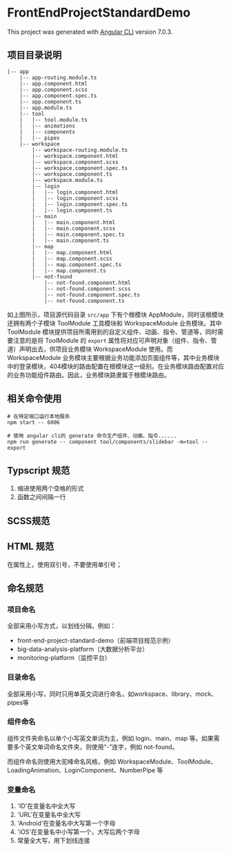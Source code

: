 # FrontEndProjectStandardDemo

This project was generated with [Angular CLI](https://github.com/angular/angular-cli) version 7.0.3.



## 项目目录说明

```
|-- app
    |-- app-routing.module.ts
    |-- app.component.html
    |-- app.component.scss
    |-- app.component.spec.ts
    |-- app.component.ts
    |-- app.module.ts
    |-- tool
    |   |-- tool.module.ts
    |   |-- animations
    |   |-- components
    |   |-- pipes
    |-- workspace
        |-- workspace-routing.module.ts
        |-- workspace.component.html
        |-- workspace.component.scss
        |-- workspace.component.spec.ts
        |-- workspace.component.ts
        |-- workspace.module.ts
        |-- login
        |   |-- login.component.html
        |   |-- login.component.scss
        |   |-- login.component.spec.ts
        |   |-- login.component.ts
        |-- main
        |   |-- main.component.html
        |   |-- main.component.scss
        |   |-- main.component.spec.ts
        |   |-- main.component.ts
        |-- map
        |   |-- map.component.html
        |   |-- map.component.scss
        |   |-- map.component.spec.ts
        |   |-- map.component.ts
        |-- not-found
            |-- not-found.component.html
            |-- not-found.component.scss
            |-- not-found.component.spec.ts
            |-- not-found.component.ts
```



如上图所示，项目源代码目录 `src/app` 下有个根模块 AppModule，同时该根模块还拥有两个子模块 ToolModule 工具模块和 WorkspaceModule 业务模块。其中 ToolModule 模块提供项目所需用到的自定义组件、动画、指令、管道等，同时需要注意的是将 ToolModule 的 `export` 属性将对应可声明对象（组件、指令、管道）声明出去，供项目业务模块 WorkspaceModule 使用。而 WorkspaceModule 业务模块主要根据业务功能添加页面组件等，其中业务模块中的登录模块，404模块的路由配置在根模块这一级别。在业务模块路由配置对应的业务功能组件路由。因此，业务模块路隶属于根模块路由。



## 相关命令使用

```shell
# 在特定端口运行本地服务
npm start -- 6006

# 使用 angular cli的 generate 命令生产组件、动画、指令......
npm run generate -- component tool/components/slidebar -m=tool --export
```





## Typscript 规范

1. 缩进使用两个空格的形式
2. 函数之间间隔一行



## SCSS规范



## HTML 规范
在属性上，使用双引号，不要使用单引号；




## 命名规范

### 项目命名

全部采用小写方式，以划线分隔，例如：

* front-end-project-standard-demo（前端项目规范示例）
* big-data-analysis-platform（大数据分析平台）
* monitoring-platform（监控平台）



### 目录命名
全部采用小写，同时只用单英文词进行命名，如workspace、library、mock、pipes等



### 组件命名

组件文件夹命名以单个小写英文单词为主，例如 login、main、map 等。如果需要多个英文单词命名文件夹，则使用“-”连字，例如 not-found。

而组件命名则使用大驼峰命名风格，例如 WorkspaceModule、ToolModule、LoadingAnimation、LoginComponent、NumberPipe 等




### 变量命名
1. 'ID'在变量名中全大写
2. 'URL'在变量名中全大写
3. 'Android'在变量名中大写第一个字母
4. 'iOS'在变量名中小写第一个，大写后两个字母
5. 常量全大写，用下划线连接





